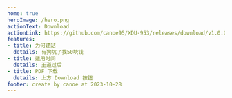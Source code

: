 ```yaml
---
home: true
heroImage: /hero.png
actionText: Download
actionLink: https://github.com/canoe95/XDU-953/releases/download/v1.0.0/XDU-953-PDF.zip
features:
- title: 为何建站
  details: 有狗坑了我50块钱
- title: 适用时间
  details: 王道过后
- title: PDF 下载
  details: 上方 Download 按钮
footer: create by canoe at 2023-10-28
---
```



